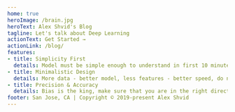 ```yaml
---
home: true
heroImage: /brain.jpg
heroText: Alex Shvid's Blog
tagline: Let's talk about Deep Learning
actionText: Get Started →
actionLink: /blog/
features:
- title: Simplicity First
  details: Model must be simple enough to understand in first 10 minutes.
- title: Minimalistic Design
  details: More data - better model, less features - better speed, do not overfit.
- title: Precision & Accuracy
  details: Bias is the king, make sure that you are in the right direction.
footer: San Jose, CA | Copyright © 2019-present Alex Shvid
---
```


